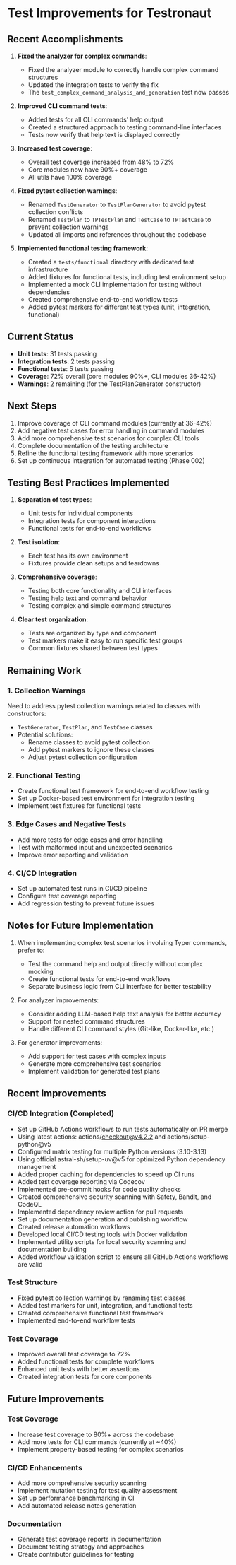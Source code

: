 # Test Improvements for Testronaut

## Recent Accomplishments

1. **Fixed the analyzer for complex commands**:
   - Fixed the analyzer module to correctly handle complex command structures
   - Updated the integration tests to verify the fix
   - The `test_complex_command_analysis_and_generation` test now passes

2. **Improved CLI command tests**:
   - Added tests for all CLI commands' help output
   - Created a structured approach to testing command-line interfaces
   - Tests now verify that help text is displayed correctly

3. **Increased test coverage**:
   - Overall test coverage increased from 48% to 72%
   - Core modules now have 90%+ coverage
   - All utils have 100% coverage

4. **Fixed pytest collection warnings**:
   - Renamed `TestGenerator` to `TestPlanGenerator` to avoid pytest collection conflicts
   - Renamed `TestPlan` to `TPTestPlan` and `TestCase` to `TPTestCase` to prevent collection warnings
   - Updated all imports and references throughout the codebase

5. **Implemented functional testing framework**:
   - Created a `tests/functional` directory with dedicated test infrastructure
   - Added fixtures for functional tests, including test environment setup
   - Implemented a mock CLI implementation for testing without dependencies
   - Created comprehensive end-to-end workflow tests
   - Added pytest markers for different test types (unit, integration, functional)

## Current Status

- **Unit tests**: 31 tests passing
- **Integration tests**: 2 tests passing
- **Functional tests**: 5 tests passing
- **Coverage**: 72% overall (core modules 90%+, CLI modules 36-42%)
- **Warnings**: 2 remaining (for the TestPlanGenerator constructor)

## Next Steps

1. Improve coverage of CLI command modules (currently at 36-42%)
2. Add negative test cases for error handling in command modules
3. Add more comprehensive test scenarios for complex CLI tools
4. Complete documentation of the testing architecture
5. Refine the functional testing framework with more scenarios
6. Set up continuous integration for automated testing (Phase 002)

## Testing Best Practices Implemented

1. **Separation of test types**:
   - Unit tests for individual components
   - Integration tests for component interactions
   - Functional tests for end-to-end workflows

2. **Test isolation**:
   - Each test has its own environment
   - Fixtures provide clean setups and teardowns

3. **Comprehensive coverage**:
   - Testing both core functionality and CLI interfaces
   - Testing help text and command behavior
   - Testing complex and simple command structures

4. **Clear test organization**:
   - Tests are organized by type and component
   - Test markers make it easy to run specific test groups
   - Common fixtures shared between test types

## Remaining Work

### 1. Collection Warnings
Need to address pytest collection warnings related to classes with constructors:
- `TestGenerator`, `TestPlan`, and `TestCase` classes
- Potential solutions:
  - Rename classes to avoid pytest collection
  - Add pytest markers to ignore these classes
  - Adjust pytest collection configuration

### 2. Functional Testing
- Create functional test framework for end-to-end workflow testing
- Set up Docker-based test environment for integration testing
- Implement test fixtures for functional tests

### 3. Edge Cases and Negative Tests
- Add more tests for edge cases and error handling
- Test with malformed input and unexpected scenarios
- Improve error reporting and validation

### 4. CI/CD Integration
- Set up automated test runs in CI/CD pipeline
- Configure test coverage reporting
- Add regression testing to prevent future issues

## Notes for Future Implementation

1. When implementing complex test scenarios involving Typer commands, prefer to:
   - Test the command help and output directly without complex mocking
   - Create functional tests for end-to-end workflows
   - Separate business logic from CLI interface for better testability

2. For analyzer improvements:
   - Consider adding LLM-based help text analysis for better accuracy
   - Support for nested command structures
   - Handle different CLI command styles (Git-like, Docker-like, etc.)

3. For generator improvements:
   - Add support for test cases with complex inputs
   - Generate more comprehensive test scenarios
   - Implement validation for generated test plans

## Recent Improvements

### CI/CD Integration (Completed)
- Set up GitHub Actions workflows to run tests automatically on PR merge
- Using latest actions: actions/checkout@v4.2.2 and actions/setup-python@v5
- Configured matrix testing for multiple Python versions (3.10-3.13)
- Using official astral-sh/setup-uv@v5 for optimized Python dependency management
- Added proper caching for dependencies to speed up CI runs
- Added test coverage reporting via Codecov
- Implemented pre-commit hooks for code quality checks
- Created comprehensive security scanning with Safety, Bandit, and CodeQL
- Implemented dependency review action for pull requests
- Set up documentation generation and publishing workflow
- Created release automation workflows
- Developed local CI/CD testing tools with Docker validation
- Implemented utility scripts for local security scanning and documentation building
- Added workflow validation script to ensure all GitHub Actions workflows are valid

### Test Structure
- Fixed pytest collection warnings by renaming test classes
- Added test markers for unit, integration, and functional tests
- Created comprehensive functional test framework
- Implemented end-to-end workflow tests

### Test Coverage
- Improved overall test coverage to 72%
- Added functional tests for complete workflows
- Enhanced unit tests with better assertions
- Created integration tests for core components

## Future Improvements

### Test Coverage
- Increase test coverage to 80%+ across the codebase
- Add more tests for CLI commands (currently at ~40%)
- Implement property-based testing for complex scenarios

### CI/CD Enhancements
- Add more comprehensive security scanning
- Implement mutation testing for test quality assessment
- Set up performance benchmarking in CI
- Add automated release notes generation

### Documentation
- Generate test coverage reports in documentation
- Document testing strategy and approaches
- Create contributor guidelines for testing